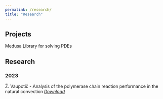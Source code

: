 ```yaml
---
permalink: /research/
title: "Research"
---
```


## Projects
Medusa Library for solving PDEs

## Research

### 2023
Ž. Vaupotič - Analysis of the polymerase chain reaction performance in the natural convection [_Download_]("/assets/research/krka.pdf")